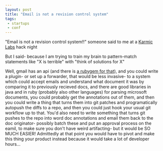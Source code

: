 ```yaml
---
layout: post
title: "Email is not a revision control system"
tags:
 - startups
 - conf
---
```


"Email is not a revision control system!!" someone said to me at a [Karmic Labs](https://karmiclabs.com/) hack night

But I said- because I am trying to train my brain to pattern-match statements like "X is terrible" with "think of solutions for X"

Well, gmail has an api (and there is [a rubygem for that](https://github.com/gmailgem/gmail)), and you could write a plugin- or set up a forwarder, that would be less invasive- to a system which could accept emails and understand what document it was by comparing it to previously recieved docs, and there are good libraries in java and in ruby (probably also other languages) for parsing microsoft documents, you could probably get the annotations out of them, and then you could write a thing that turns them into git patches and programatically autopush the diffs to a repo, and then you could just hook your usual git workflow up to that. You'd also need to write something that turns git pushes to the repo into word doc annotations and email them back to the doc originator- possibly batch these and put an approval process on the eamil, to make sure you don't have weird artifacting- but it would be SO MUCH EASIER! Admittedly at that point you would have to pivot and make this thing your product instead because it would take a lot of developer hours...


